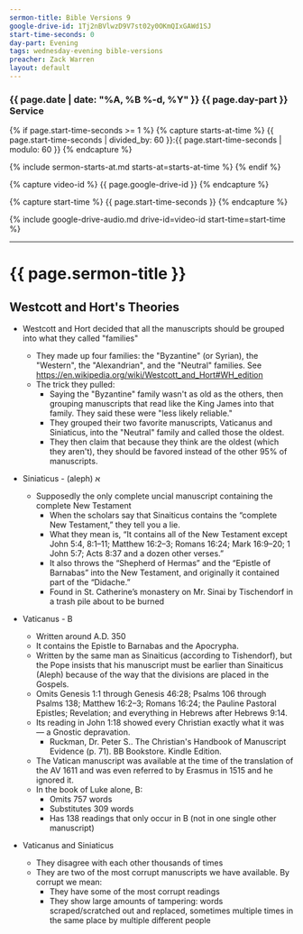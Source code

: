 ```yaml
---
sermon-title: Bible Versions 9
google-drive-id: 1Tj2nBVlwzD9V7st02y0OKmQIxGAWd1SJ
start-time-seconds: 0
day-part: Evening
tags: wednesday-evening bible-versions
preacher: Zack Warren
layout: default
---
```


### {{ page.date | date: "%A, %B %-d, %Y" }} {{ page.day-part }} Service

{% if page.start-time-seconds >= 1 %}
{% capture starts-at-time %}
{{ page.start-time-seconds | divided_by: 60 }}:{{ page.start-time-seconds | modulo: 60 }}
{% endcapture %}

{% include sermon-starts-at.md starts-at=starts-at-time %}
{% endif %}

{% capture video-id %}
{{ page.google-drive-id }}
{% endcapture %}

{% capture start-time %}
{{ page.start-time-seconds }}
{% endcapture %}

{% include google-drive-audio.md drive-id=video-id start-time=start-time %}

***

# {{ page.sermon-title }}

## Westcott and Hort's Theories

- Westcott and Hort decided that all the manuscripts should be grouped into what they called "families"
	- They made up four families: the "Byzantine" (or Syrian), the "Western", the "Alexandrian", and the "Neutral" families. See https://en.wikipedia.org/wiki/Westcott_and_Hort#WH_edition
	- The trick they pulled:
		- Saying the "Byzantine" family wasn't as old as the others, then grouping manuscripts that read like the King James into that family. They said these were "less likely reliable." 
		- They grouped their two favorite manuscripts, Vaticanus and Siniaticus, into the "Neutral" family and called those the oldest.
		- They then claim that because they think are the oldest (which they aren't), they should be favored instead of the other 95% of manuscripts.

- Siniaticus - (aleph) א
	- Supposedly the only complete uncial manuscript containing the complete New Testament
		- When the scholars say that Sinaiticus contains the “complete New Testament,” they tell you a lie. 
		- What they mean is, “It contains all of the New Testament except John 5:4, 8:1–11; Matthew 16:2–3; Romans 16:24; Mark 16:9–20; 1 John 5:7; Acts 8:37 and a dozen other verses.”
		- It also throws the “Shepherd of Hermas” and the “Epistle of Barnabas” into the New Testament, and originally it contained part of the “Didache.”
		- Found in St. Catherine’s monastery on Mr. Sinai by Tischendorf in a trash pile about to be burned
		
		
- Vaticanus - B
	- Written around A.D. 350
	- It contains the Epistle to Barnabas and the Apocrypha.
	- Written by the same man as Sinaiticus (according to Tishendorf), but the Pope insists that his manuscript must be earlier than Sinaiticus (Aleph) because of the way that the divisions are placed in the Gospels.
	- Omits Genesis 1:1 through Genesis 46:28; Psalms 106 through Psalms 138; Matthew 16:2–3; Romans 16:24; the Pauline Pastoral Epistles; Revelation; and everything in Hebrews after Hebrews 9:14.
	- Its reading in John 1:18 showed every Christian exactly what it was — a Gnostic depravation.
		- Ruckman, Dr. Peter S.. The Christian's Handbook of Manuscript Evidence (p. 71). BB Bookstore. Kindle Edition. 
	- The Vatican manuscript was available at the time of the translation of the AV 1611 and was even referred to by Erasmus in 1515 and he ignored it.
	- In the book of Luke alone, B:
		- Omits 757 words
		- Substitutes 309 words
		- Has 138 readings that only occur in B (not in one single other manuscript)
	
- Vaticanus and Siniaticus
	- They disagree with each other thousands of times
	- They are two of the most corrupt manuscripts we have available. By corrupt we mean:
		- They have some of the most corrupt readings
        - They show large amounts of tampering: words scraped/scratched out and replaced, sometimes multiple times in the same place by multiple different people
